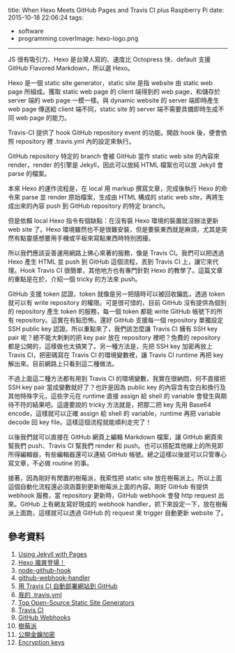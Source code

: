 title: When Hexo Meets GitHub Pages and Travis CI plus Raspberry Pi
date: 2015-10-18 22:06:24
tags:
- software
- programming
coverImage: hexo-logo.png
---

JS 很有吸引力、Hexo 是台灣人寫的、速度比 Octopress 快、default 支援 GitHub Flavored Markdown，所以選 Hexo。
<!-- more -->
Hexo 是一個 static site generator，static site 是指 website 由 static web page 所組成。獲取 static web page 的 client 端得到的 web page，和儲存於 server 端的 web page 一模一樣。與 dynamic website 的 server 端即時產生 web page 傳送給 client 端不同，static site 的 server 端不需要具備即時生成不同 web page 的能力。

Travis-CI 提供了 hook GitHub repository event 的功能。開啟 hook 後，便會依照 repository 裡 .travis.yml 內的設定來執行。

GitHub repository 特定的 branch 會被 GitHub 當作 static web site 的內容來 render，render 的引擎是 Jekyll，因此可以放純 HTML 檔案也可以放 Jekyll 會 parse 的檔案。

本來 Hexo 的運作流程是，在 local 用 markup 撰寫文章，完成後執行 Hexo 的命令來 parse 並 render 原始檔案，生成由 HTML 構成的 static web site，再將生成出來的內容 push 到 GitHub repository 的特定 branch。

但是依賴 local Hexo 指令有個缺點：在沒有裝 Hexo 環境的裝置就沒辦法更新 web site 了。Hexo 環境雖然也不是很難安裝，但是要裝東西就是麻煩，尤其是突然有點靈感想要用手機或平板來寫點東西時特別困擾。

所以我們應該妥善運用網路上佛心來著的服務，像是 Travis CI。我們可以把透過 Hexo 產生 HTML 並 push 到 GitHub 這個流程，丟到 Travis CI 上，讓它來代理。Hook Travis CI 很簡單，其他地方也有專門針對 Hexo 的教學了。這篇文章的重點是在於，介紹一個 tricky 的方法來 push。

GitHub 支援 token 認證，token 就像是另一把隨時可以被回收鑰匙，透過 token 就可以有 write repository 的權限。可是很可惜的，目前 GitHub 沒有提供為個別的 repository 產生 token 的服務，每一個 token 都能 write GitHub 帳號下的所有 repository。這實在有點恐怖。還好 GitHub 支援每一個 repository 單獨設定 SSH public key 認證。所以重點來了，我們該怎麼讓 Travis CI 擁有 SSH key pair 呢？總不能大剌剌的把 key pair 放在 repository 裡吧？免費的 repository 都是公開的，這樣做也太搞笑了。另一種方法是，先把 SSH key 加密再放上 Travis CI，把密碼寫在 Travis CI 的環境變數裡，讓 Travis CI runtime 再把 key 解出來。目前網路上只看到這二種做法。

不過上面這二種方法都有用到 Travis CI 的環境變數，我實在很納悶，何不直接把 SSH key pair 當成變數就好了？也許是因為 public key 的內容含有空白和換行及其他特殊字元，這些字元在 runtime 直接 assign 給 shell 的 variable 會發生與期待不符的結果吧。這邊要說的 tricky 方法就是，把那二把 key 先用 Base64 encode，這樣就可以正確 assign 給 shell 的 variable，runtime 再把 variable decode 回 key file。這樣這個流程就能順利走完了！

以後我們就可以直接在 GitHub 網頁上編輯 Markdown 檔案，讓 GitHub 網頁來幫我們 push、Travis CI 幫我們 render 和 push。也可以搭配其他線上的所見即所得編輯器，有些編輯器還可以連結 GitHub 帳號。總之這樣以後就可以只管專心寫文章，不必做 routine 的事。

接著，因為剛好有閒置的樹莓派，我索性把 static site 放在樹莓派上。所以上面這個自動化流程還必須涵蓋到更新樹莓派上面的內容。剛好 GitHub 有提供 webhook 服務，當 repository 更新時，GitHub webhook 會發 http request 出來。GitHub 上有網友寫好現成的 webhook handler，抓下來設定一下，放在樹莓派上面跑，這樣就可以透過 GitHub 的 request 來 trigger 自動更新 website 了。

## 參考資料

1. [Using Jekyll with Pages](https://help.github.com/articles/using-jekyll-with-pages/)
2. [Hexo 颯爽登場！](http://zespia.tw/blog/2012/10/11/hexo-debut/)
3. [node-github-hook](https://github.com/nlf/node-github-hook)
4. [github-webhook-handler](https://github.com/rvagg/github-webhook-handler)
5. [用 Travis CI 自動部署網站到 GitHub](http://zespia.tw/blog/2015/01/21/continuous-deployment-to-github-with-travis/)
6. [我的 .travis.yml](https://github.com/changyuheng/changyuheng.github.io/blob/hexo3/.travis.yml)
7. [Top Open-Source Static Site Generators](https://www.staticgen.com/)
8. [Travis CI](https://travis-ci.org/)
9. [GitHub Webhooks](https://developer.github.com/webhooks/)
10. [樹莓派](https://www.wikiwand.com/zh-tw/%E6%A0%91%E8%8E%93%E6%B4%BE)
11. [公開金鑰加密](http://www.wikiwand.com/zh-tw/%E5%85%AC%E5%BC%80%E5%AF%86%E9%92%A5%E5%8A%A0%E5%AF%86)
12. [Encryption keys](http://docs.travis-ci.com/user/encryption-keys/)
